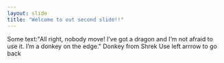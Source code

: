 ```yaml
---
layout: slide
title: "Welcome to out second slide!!"
---
```

Some text:"All right, nobody move! I’ve got a dragon and I’m not afraid to use it. I’m a donkey on the edge." Donkey from Shrek
Use left arrrow to go back
